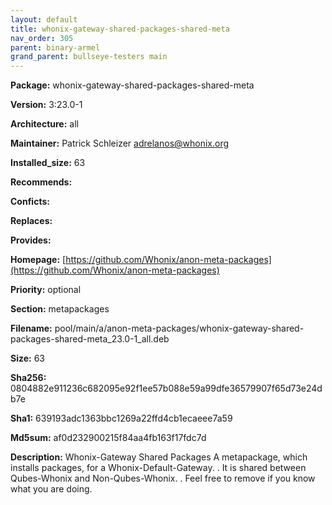 ```yaml
---
layout: default
title: whonix-gateway-shared-packages-shared-meta
nav_order: 305
parent: binary-armel
grand_parent: bullseye-testers main
---
```


**Package:** whonix-gateway-shared-packages-shared-meta

**Version:** 3:23.0-1

**Architecture:**  all

**Maintainer:**  Patrick Schleizer <adrelanos@whonix.org>

**Installed_size:**  63

**Recommends:**  

**Conficts:**  

**Replaces:**  

**Provides:**  

**Homepage:**  [https://github.com/Whonix/anon-meta-packages](https://github.com/Whonix/anon-meta-packages)

**Priority:**  optional

**Section:** metapackages

**Filename:**  pool/main/a/anon-meta-packages/whonix-gateway-shared-packages-shared-meta_23.0-1_all.deb

**Size:**  63

**Sha256:**  0804882e911236c682095e92f1ee57b088e59a99dfe36579907f65d73e24db7e

**Sha1:**  639193adc1363bbc1269a22ffd4cb1ecaeee7a59

**Md5sum:**  af0d232900215f84aa4fb163f17fdc7d

**Description:** Whonix-Gateway Shared Packages
 A metapackage, which installs packages, for a Whonix-Default-Gateway.
 .
 It is shared between Qubes-Whonix and Non-Qubes-Whonix.
 .
 Feel free to remove if you know what you are doing.



